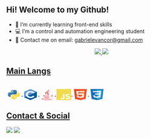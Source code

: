 ## Hi! Welcome to my Github!

- 🌱 I’m currently learning front-end skills
- 💻 I’m a control and automation engineering student
- 💬 Contact me on email: gabrielevancor@gmail.com

<div align="center">
  <a href="https://github.com/GabrielEvancor">
  <img height="150em" src="https://github-readme-stats.vercel.app/api?username=GabrielEvancor&count_private=true&theme=dracula&include_all_commits=true">
  <img height="150em" src="https://github-readme-stats.vercel.app/api/top-langs/?username=GabrielEvancor&layout=compact&theme=dracula"/>
</div>

## Main Langs
<div style="display: inline_block"><br>
  <img align="center" alt="Python" height="30" width="40" src="https://raw.githubusercontent.com/devicons/devicon/master/icons/python/python-original.svg">
  <img align="center" alt="C" height="30" width="40" src="https://raw.githubusercontent.com/devicons/devicon/master/icons/c/c-original.svg">
  <img align="center" alt="Java" height="30" width="40" src="https://raw.githubusercontent.com/devicons/devicon/master/icons/java/java-plain.svg">
  <img align="center" alt="Js" height="30" width="40" src="https://raw.githubusercontent.com/devicons/devicon/master/icons/javascript/javascript-plain.svg">
    <img align="center" alt="HTML" height="30" width="40" src="https://raw.githubusercontent.com/devicons/devicon/master/icons/html5/html5-original.svg">
  <img align="center" alt="CSS" height="30" width="40" src="https://raw.githubusercontent.com/devicons/devicon/master/icons/css3/css3-original.svg">
</div>


## Contact & Social 
<div> 
  <a href = "mailto:gabrielevancor@gmail.com"><img src="https://img.shields.io/badge/-Gmail-%23333?style=for-the-badge&logo=gmail&logoColor=white" target="_blank"></a>
  <a href="https://www.linkedin.com/in/gabriel-evangelista-correia-74a2b4211" target="_blank"><img src="https://img.shields.io/badge/-LinkedIn-%230077B5?style=for-the-badge&logo=linkedin&logoColor=white" target="_blank"></a> 
</div>
  
 
